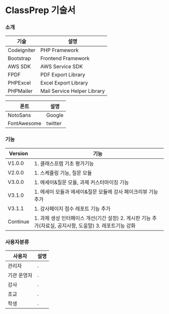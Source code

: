 
# ClassPrep 기술서

### 소개

| 기술 | 설명 |
| -- | -- |
| Codeigniter | PHP Framework |
| Bootstrap | Frontend Framework |
| AWS SDK | AWS Service SDK |
| FPDF | PDF Export Library |
| PHPExcel | Excel Export Library |
| PHPMailer | Mail Service Helper Library  |

| 폰트 | 설명 |
| -- | -- |
| NotoSans | Google |
| FontAwesome | twitter |

### 기능

| Version | 기능 |
| -- | -- |
| V1.0.0 | 1. 클래스프렙 기초 평가기능 |
| V2.0.0 | 1. 스케쥴링 기능, 질문 모듈 |
| V3.0.0 | 1. 에세이&질문 모듈, 과제 커스터마이징 기능 |
| V3.1.0 | 1. 에세이 모듈과 에세이&질문 모듈에 강사 페이크리뷰 기능 추가 |
| V3.1.1 | 1. 강사페이지 점수 레포트 기능 추가 |
| Continue | 1. 과제 생성 인터페이스 개선(기간 설정)   2. 게시판 기능 추가(자료실, 공지사항, 도움말) 3. 레포트기능 강화  |



### 사용자분류
| 사용자 | 설명 |
| -- | -- |
| 관리자 | . |
| 기관 운영자 | . |
| 강사   | . |
| 조교 | . |
| 학생 | . |  

